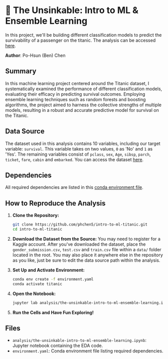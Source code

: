 # 🚢 The Unsinkable: Intro to ML & Ensemble Learning

In this project, we'll be building different classification models to predict the survivability of a passenger on the titanic. The analysis can be accessed [here](analysis/the-unsinkable-intro-to-ml-ensemble-learning.ipynb).

**Author**: Po-Hsun (Ben) Chen

## Summary

In this machine learning project centered around the Titanic dataset, I systematically examined the performance of different classification models, evaluating their efficacy in predicting survival outcomes. Employing ensemble learning techniques such as random forests and boosting algorithms, the project aimed to harness the collective strengths of multiple models, resulting in a robust and accurate predictive model for survival on the Titanic.

## Data Source

The dataset used in this analysis contains 10 variables, including our target variable: `survival`. This variable takes on two values, `0` as 'No' and `1` as 'Yes'. The remaining variables consist of `pclass`, `sex`, `Age`, `sibsp`, `parch`, `ticket`, `fare`, `cabin` and `embarked`. You can access the dataset [here](https://www.kaggle.com/competitions/titanic/data?select=train.csv).

## Dependencies

All required dependencies are listed in this [conda environment file](environment.yaml).

## How to Reproduce the Analysis

1. **Clone the Repository:**

   ```bash
   git clone https://github.com/phchen5/intro-to-ml-titanic.git
   cd intro-to-ml-titanic
   ```

2. **Download the Dataset from the Source:**
   You may need to register for a Kaggle account. After you've downloaded the dataset, place the `gender_submission.csv`, `test.csv` and `train.csv` file within a `data/` folder located in the root. You may also place it anywhere else in the repository as you like, just be sure to edit the data source path within the analysis.
3. **Set Up and Activate Environment:**

   ```bash
   conda env create -f environment.yaml
   conda activate titanic
   ```

4. **Open the Notebook:**

   ```bash
   jupyter lab analysis/the-unsinkable-intro-to-ml-ensemble-learning.ipynb
   ```

5. **Run the Cells and Have Fun Exploring!**

## Files

- `analysis/the-unsinkable-intro-to-ml-ensemble-learning.ipynb`: Jupyter notebook containing the EDA code.
- `environment.yaml`: Conda environment file listing required dependencies.
